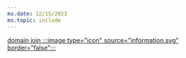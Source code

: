 ```yaml
---
ms.date: 12/15/2023
ms.topic: include
---
```


[domain join :::image type="icon" source="information.svg" border="false":::](../../hello-how-it-works-technology.md)
